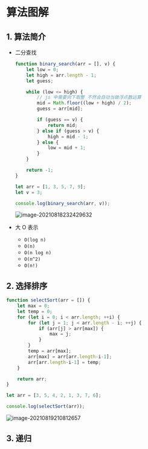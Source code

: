 # 算法图解

## 1. 算法简介

- 二分查找

  ```javascript
  function binary_search(arr = [], v) {
      let low = 0;
      let high = arr.length - 1;
      let guess;
  
      while (low <= high) {
          // js 中需要向下取整 不然会自动当做浮点数运算
          mid = Math.floor((low + high) / 2);
          guess = arr[mid];
  
          if (guess == v) {
              return mid;
          } else if (guess > v) {
              high = mid - 1;
          } else {
              low = mid + 1;
          }
      }
  
      return -1;
  }
  
  let arr = [1, 3, 5, 7, 9];
  let v = 3;
  
  console.log(binary_search(arr, v));
  ```

  ![image-20210818232429632](https://i.loli.net/2021/08/18/6E8SLqR9VTUigXv.png)

- 大 O 表示
  - `O(log n)`
  - `O(n)`
  - `O(n log n)`
  - `O(n^2)`
  - `O(n!)`

## 2. 选择排序

```javascript
function selectSort(arr = []) {
    let max = 0;
    let temp = 0;
    for (let i = 0; i < arr.length; ++i) {
        for (let j = 1; j < arr.length - i; ++j) {
            if (arr[j] > arr[max]) {
                max = j;
            }
        }
        temp = arr[max];
        arr[max] = arr[arr.length-i-1];
        arr[arr.length-i-1] = temp;
    }

    return arr;
}

let arr = [3, 5, 4, 2, 1, 3, 7, 6];

console.log(selectSort(arr));
```

![image-20210819210812657](https://i.loli.net/2021/08/19/rFbUcAhe6GQg71i.png)

## 3. 递归